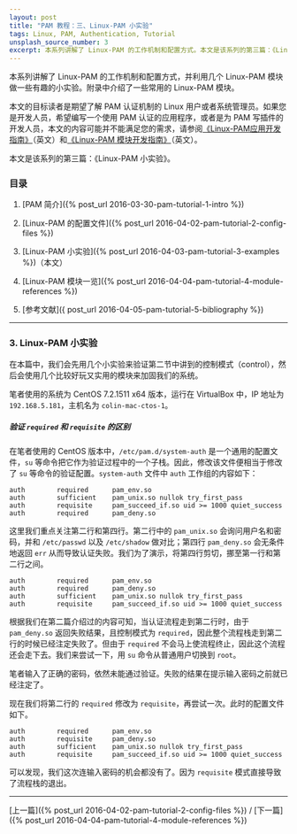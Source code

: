 ```yaml
---
layout: post
title: "PAM 教程：三、Linux-PAM 小实验"
tags: Linux, PAM, Authentication, Tutorial
unsplash_source_number: 3
excerpt: 本系列讲解了 Linux-PAM 的工作机制和配置方式。本文是该系列的第三篇：《Linux-PAM 小实验》，首先用几个小实验来验证第二篇中提到的部分内容，然后尝试用 Google Authenticator 为一台 CentOS 设备添加了一次性密码的功能，还用 pam_time.so 模块禁止了用户在夜间登录。
---
```


本系列讲解了 Linux-PAM 的工作机制和配置方式，并利用几个 Linux-PAM 模块做一些有趣的小实验。附录中介绍了一些常用的 Linux-PAM 模块。

本文的目标读者是期望了解 PAM 认证机制的 Linux 用户或者系统管理员。如果您是开发人员，希望编写一个使用 PAM 认证的应用程序，或者是为 PAM 写插件的开发人员，本文的内容可能并不能满足您的需求，请参阅[《Linux-PAM应用开发指南》](http://www.linux-pam.org/Linux-PAM-html/Linux-PAM_ADG.html)（英文）和[《Linux-PAM 模块开发指南》](http://www.linux-pam.org/Linux-PAM-html/Linux-PAM_MWG.html)（英文）。

本文是该系列的第三篇：《Linux-PAM 小实验》。

### 目录

1. [PAM 简介]({% post_url 2016-03-30-pam-tutorial-1-intro %})

2. [Linux-PAM 的配置文件]({% post_url 2016-04-02-pam-tutorial-2-config-files %})

3. [Linux-PAM 小实验]({% post_url 2016-04-03-pam-tutorial-3-examples %})（本文）

4. [Linux-PAM 模块一览]({% post_url 2016-04-04-pam-tutorial-4-module-references %})

5. [参考文献]({ post_url 2016-04-05-pam-tutorial-5-bibliography %})

---


### 3. Linux-PAM 小实验

在本篇中，我们会先用几个小实验来验证第二节中讲到的控制模式（control），然后会使用几个比较好玩又实用的模块来加固我们的系统。

笔者使用的系统为 CentOS 7.2.1511 x64 版本，运行在 VirtualBox 中，IP 地址为 `192.168.5.181`，主机名为 `colin-mac-ctos-1`。

##### 验证 `required` 和 `requisite` 的区别

在笔者使用的 CentOS 版本中，`/etc/pam.d/system-auth` 是一个通用的配置文件，`su` 等命令把它作为验证过程中的一个子栈。因此，修改该文件便相当于修改了 `su` 等命令的验证配置。`system-auth` 文件中 `auth` 工作组的内容如下：

```
auth        required      pam_env.so
auth        sufficient    pam_unix.so nullok try_first_pass
auth        requisite     pam_succeed_if.so uid >= 1000 quiet_success
auth        required      pam_deny.so
```

这里我们重点关注第二行和第四行。第二行中的 `pam_unix.so` 会询问用户名和密码，并和 `/etc/passwd` 以及 `/etc/shadow` 做对比；第四行 `pam_deny.so` 会无条件地返回 `err` 从而导致认证失败。我们为了演示，将第四行剪切，挪至第一行和第二行之间。

```
auth        required      pam_env.so
auth        required      pam_deny.so
auth        sufficient    pam_unix.so nullok try_first_pass
auth        requisite     pam_succeed_if.so uid >= 1000 quiet_success
```

根据我们在第二篇介绍过的内容可知，当认证流程走到第二行时，由于 `pam_deny.so` 返回失败结果，且控制模式为 `required`，因此整个流程栈走到第二行的时候已经注定失败了。但由于 `required` 不会马上使流程终止，因此这个流程还会走下去。我们来尝试一下，用 `su` 命令从普通用户切换到 `root`。

<script type="text/javascript" src="https://asciinema.org/a/c9pokom8w0vr13zaj3lpttkmu.js" id="asciicast-c9pokom8w0vr13zaj3lpttkmu" async></script>

笔者输入了正确的密码，依然未能通过验证。失败的结果在提示输入密码之前就已经注定了。

现在我们将第二行的 `required` 修改为 `requisite`，再尝试一次。此时的配置文件如下。

```
auth        required      pam_env.so
auth        requisite     pam_deny.so
auth        sufficient    pam_unix.so nullok try_first_pass
auth        requisite     pam_succeed_if.so uid >= 1000 quiet_success
```

<script type="text/javascript" src="https://asciinema.org/a/5emvn9xrpjeswml9qkm8wp72n.js" id="asciicast-5emvn9xrpjeswml9qkm8wp72n" async></script>

可以发现，我们这次连输入密码的机会都没有了。因为 `requisite` 模式直接导致了流程栈的退出。

---
[上一篇]({% post_url 2016-04-02-pam-tutorial-2-config-files %}) / [下一篇]({% post_url 2016-04-04-pam-tutorial-4-module-references %})
